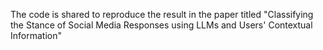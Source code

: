 The code is shared to reproduce the result in the paper titled "Classifying the Stance of Social Media Responses using LLMs and Users' Contextual Information"
